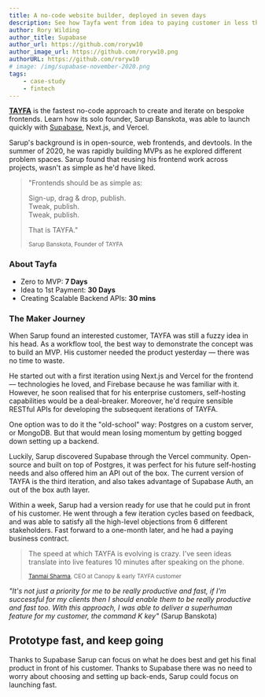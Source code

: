 ```yaml
---
title: A no-code website builder, deployed in seven days
description: See how Tayfa went from idea to paying customer in less than 30 days.
author: Rory Wilding
author_title: Supabase
author_url: https://github.com/roryw10
author_image_url: https://github.com/roryw10.png
authorURL: https://github.com/roryw10
# image: /img/supabase-november-2020.png
tags: 
    - case-study
    - fintech
---
```


[**TAYFA**](https://usetayfa.com) is the fastest no-code approach to create and iterate on bespoke frontends. Learn how its solo founder, Sarup Banskota, was able to launch quickly with [Supabase](https://supabase.io), Next.js, and Vercel.

<!--truncate-->

Sarup's background is in open-source, web frontends, and devtools. In the summer of 2020, he was rapidly building MVPs as he explored different problem spaces. Sarup found that reusing his frontend work across projects, wasn't as simple as he'd have liked. 


> "Frontends should be as simple as:
> 
> Sign-up, drag & drop, publish.<br />
> Tweak, publish.<br />
> Tweak, publish.<br />
>
> That is TAYFA."
>
> <small>Sarup Banskota, Founder of TAYFA</small>




### About Tayfa 

- Zero to MVP: **7 Days**
- Idea to 1st Payment: **30 Days**
- Creating Scalable Backend APIs: **30 mins**

### The Maker Journey

When Sarup found an interested customer, TAYFA was still a fuzzy idea in his head. As a workflow tool, the best way to demonstrate the concept was to build an MVP. His customer needed the product yesterday — there was no time to waste.

He started out with a first iteration using Next.js and Vercel for the frontend — technologies he loved, and Firebase because he was familiar with it. However, he soon realised that for his enterprise customers, self-hosting capabilities would be a deal-breaker. Moreover, he'd require sensible RESTful APIs for developing the subsequent iterations of TAYFA. 


One option was to do it the "old-school" way: Postgres on a custom server, or MongoDB. But that would mean losing momentum by getting bogged down setting up a backend. 

Luckily, Sarup discovered Supabase through the Vercel community. Open-source and built on top of Postgres, it was perfect for his future self-hosting needs and also offered him an API out of the box. The current version of TAYFA is the third iteration, and also takes advantage of  Supabase Auth, an out of the box auth layer.

Within a week, Sarup had a version ready for use that he could put in front of his customer. He went through a few iteration cycles based on feedback, and was able to satisfy all the high-level objections from 6 different stakeholders. Fast forward to a one-month later, and he had a paying business contract.  

> The speed at which TAYFA is evolving is crazy. I've seen ideas translate into live features 10 minutes after speaking on the phone.
> 
> <small><a href="https://www.linkedin.com/in/tanmai-sharma-9b1777/" target="_blank" rel="noopener noreferrer">Tanmai Sharma</a>, CEO at Canopy & early TAYFA customer</small>

*"It's not just a priority for me to be really productive and fast, if I'm successful for my clients then I should enable them to be really productive and fast too. With this approach, I was able to deliver a superhuman feature for my customer, the command K key"* (Sarup Banskota)

## Prototype fast, and keep going

Thanks to Supabase  Sarup can focus on what he does best and get his final product in front of his customer. Thanks to Supabase there was no need to worry about choosing and setting up back-ends, Sarup could focus on launching fast.

